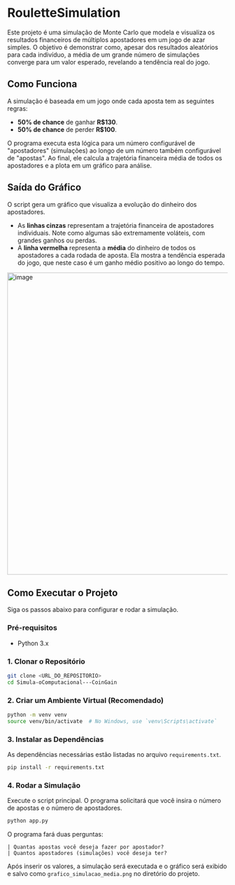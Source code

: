# RouletteSimulation

Este projeto é uma simulação de Monte Carlo que modela e visualiza os resultados financeiros de múltiplos apostadores em um jogo de azar simples. O objetivo é demonstrar como, apesar dos resultados aleatórios para cada indivíduo, a média de um grande número de simulações converge para um valor esperado, revelando a tendência real do jogo.

## Como Funciona

A simulação é baseada em um jogo onde cada aposta tem as seguintes regras:

  - **50% de chance** de ganhar **R$130**.
  - **50% de chance** de perder **R$100**.

O programa executa esta lógica para um número configurável de "apostadores" (simulações) ao longo de um número também configurável de "apostas". Ao final, ele calcula a trajetória financeira média de todos os apostadores e a plota em um gráfico para análise.

## Saída do Gráfico

O script gera um gráfico que visualiza a evolução do dinheiro dos apostadores.

  - As **linhas cinzas** representam a trajetória financeira de apostadores individuais. Note como algumas são extremamente voláteis, com grandes ganhos ou perdas.
  - A **linha vermelha** representa a **média** do dinheiro de todos os apostadores a cada rodada de aposta. Ela mostra a tendência esperada do jogo, que neste caso é um ganho médio positivo ao longo do tempo.

<img width="1186" height="690" alt="image" src="https://github.com/user-attachments/assets/8863649b-c59c-4252-85bc-10c62155c101" />


## Como Executar o Projeto

Siga os passos abaixo para configurar e rodar a simulação.

### Pré-requisitos

  - Python 3.x

### 1\. Clonar o Repositório

```bash
git clone <URL_DO_REPOSITORIO>
cd Simula-oComputacional---CoinGain
```

### 2\. Criar um Ambiente Virtual (Recomendado)

```bash
python -m venv venv
source venv/bin/activate  # No Windows, use `venv\Scripts\activate`
```

### 3\. Instalar as Dependências

As dependências necessárias estão listadas no arquivo `requirements.txt`.

```bash
pip install -r requirements.txt
```

### 4\. Rodar a Simulação

Execute o script principal. O programa solicitará que você insira o número de apostas e o número de apostadores.

```bash
python app.py
```

O programa fará duas perguntas:

```
| Quantas apostas você deseja fazer por apostador? 
| Quantos apostadores (simulações) você deseja ter? 
```

Após inserir os valores, a simulação será executada e o gráfico será exibido e salvo como `grafico_simulacao_media.png` no diretório do projeto.

